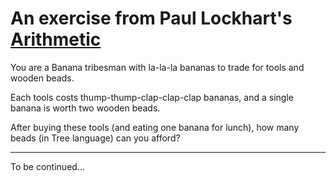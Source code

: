 # An exercise from Paul Lockhart's [Arithmetic](https://www.amazon.co.uk/Arithmetic-Paul-Lockhart/dp/0674972236)

You are a Banana tribesman with la-la-la bananas to trade for tools and wooden beads.

Each tools costs thump-thump-clap-clap-clap bananas, and a single banana is worth two wooden beads.

After buying these tools (and eating one banana for lunch), how many beads (in Tree language) can you afford?

---

To be continued...
